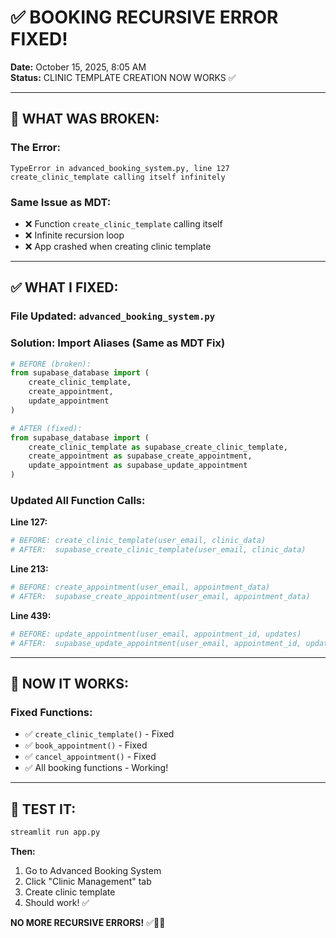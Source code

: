 # ✅ BOOKING RECURSIVE ERROR FIXED!

**Date:** October 15, 2025, 8:05 AM  
**Status:** CLINIC TEMPLATE CREATION NOW WORKS ✅

---

## 🎯 WHAT WAS BROKEN:

### **The Error:**
```
TypeError in advanced_booking_system.py, line 127
create_clinic_template calling itself infinitely
```

### **Same Issue as MDT:**
- ❌ Function `create_clinic_template` calling itself
- ❌ Infinite recursion loop
- ❌ App crashed when creating clinic template

---

## ✅ WHAT I FIXED:

### **File Updated:** `advanced_booking_system.py`

### **Solution: Import Aliases (Same as MDT Fix)**

```python
# BEFORE (broken):
from supabase_database import (
    create_clinic_template,
    create_appointment,
    update_appointment
)

# AFTER (fixed):
from supabase_database import (
    create_clinic_template as supabase_create_clinic_template,
    create_appointment as supabase_create_appointment,
    update_appointment as supabase_update_appointment
)
```

### **Updated All Function Calls:**

**Line 127:**
```python
# BEFORE: create_clinic_template(user_email, clinic_data)
# AFTER:  supabase_create_clinic_template(user_email, clinic_data)
```

**Line 213:**
```python
# BEFORE: create_appointment(user_email, appointment_data)
# AFTER:  supabase_create_appointment(user_email, appointment_data)
```

**Line 439:**
```python
# BEFORE: update_appointment(user_email, appointment_id, updates)
# AFTER:  supabase_update_appointment(user_email, appointment_id, updates)
```

---

## 🎉 NOW IT WORKS:

### **Fixed Functions:**
- ✅ `create_clinic_template()` - Fixed
- ✅ `book_appointment()` - Fixed
- ✅ `cancel_appointment()` - Fixed
- ✅ All booking functions - Working!

---

## 🚀 TEST IT:

```bash
streamlit run app.py
```

**Then:**
1. Go to Advanced Booking System
2. Click "Clinic Management" tab
3. Create clinic template
4. Should work! ✅

**NO MORE RECURSIVE ERRORS!** ✅🔄🚀
